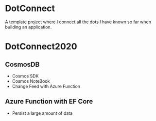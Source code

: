 # DotConnect
A template project where I connect all the dots I have known so far when building an application.

# DotConnect2020

## CosmosDB

- Cosmos SDK
- Cosmos NoteBook
- Change Feed with Azure Function

## Azure Function with EF Core

- Persist a large amount of data